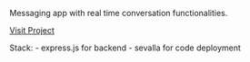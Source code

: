 Messaging app with real time conversation functionalities.


[Visit Project](https://near-messaging.sevalla.app/ "Have fun!")

Stack:
    - express.js for backend
    - sevalla for code deployment
